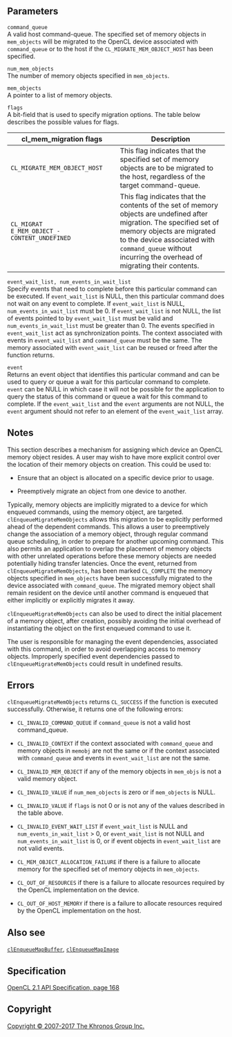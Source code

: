 
## Parameters

`command_queue`  
A valid host command-queue. The specified set of memory objects in
`mem_objects` will be migrated to the OpenCL device associated with
`command_queue` or to the host if the `CL_MIGRATE_MEM_OBJECT_HOST` has
been specified.

`num_mem_objects`  
The number of memory objects specified in `mem_objects`.

`mem_objects`  
A pointer to a list of memory objects.

`flags`  
A bit-field that is used to specify migration options. The table below
describes the possible values for flags.

| cl\_mem\_migration flags          | Description                       |
| --- | --- |
|  `CL_MIGRATE_MEM_OBJECT_HOST`      |  This flag indicates that the        specified set of memory objects     are to be migrated to the host,     regardless of the target            command-queue.                    |
|  `CL_MIGRAT                          E_MEM_OBJECT_- CONTENT_UNDEFINED` |  This flag indicates that the        contents of the set of memory       objects are undefined after         migration. The specified set of     memory objects are migrated to      the device associated with          `command_queue` without incurring   the overhead of migrating their     contents.                         |

`event_wait_list, num_events_in_wait_list`  
Specify events that need to complete before this particular command can
be executed. If `event_wait_list` is NULL, then this particular command
does not wait on any event to complete. If `event_wait_list` is NULL,
`num_events_in_wait_list` must be 0. If `event_wait_list` is not NULL,
the list of events pointed to by `event_wait_list` must be valid and
`num_events_in_wait_list` must be greater than 0. The events specified
in `event_wait_list` act as synchronization points. The context
associated with events in `event_wait_list` and `command_queue` must be
the same. The memory associated with `event_wait_list` can be reused or
freed after the function returns.

`event`  
Returns an event object that identifies this particular command and can
be used to query or queue a wait for this particular command to
complete. `event` can be NULL in which case it will not be possible for
the application to query the status of this command or queue a wait for
this command to complete. If the `event_wait_list` and the `event`
arguments are not NULL, the `event` argument should not refer to an
element of the `event_wait_list` array.

## Notes

This section describes a mechanism for assigning which device an OpenCL
memory object resides. A user may wish to have more explicit control
over the location of their memory objects on creation. This could be
used to:

-   Ensure that an object is allocated on a specific device prior to
    usage.

-   Preemptively migrate an object from one device to another.

Typically, memory objects are implicitly migrated to a device for which
enqueued commands, using the memory object, are targeted.
`clEnqueueMigrateMemObjects` allows this migration to be explicitly
performed ahead of the dependent commands. This allows a user to
preemptively change the association of a memory object, through regular
command queue scheduling, in order to prepare for another upcoming
command. This also permits an application to overlap the placement of
memory objects with other unrelated operations before these memory
objects are needed potentially hiding transfer latencies. Once the
event, returned from `clEnqueueMigrateMemObjects`, has been marked
`CL_COMPLETE` the memory objects specified in `mem_objects` have been
successfully migrated to the device associated with `command_queue`. The
migrated memory object shall remain resident on the device until another
command is enqueued that either implicitly or explicitly migrates it
away.

`clEnqueueMigrateMemObjects` can also be used to direct the initial
placement of a memory object, after creation, possibly avoiding the
initial overhead of instantiating the object on the first enqueued
command to use it.

The user is responsible for managing the event dependencies, associated
with this command, in order to avoid overlapping access to memory
objects. Improperly specified event dependencies passed to
`clEnqueueMigrateMemObjects` could result in undefined results.

## Errors

`clEnqueueMigrateMemObjects` returns `CL_SUCCESS` if the function is
executed successfully. Otherwise, it returns one of the following
errors:

-   `CL_INVALID_COMMAND_QUEUE` if `command_queue` is not a valid host
    command\_queue.

-   `CL_INVALID_CONTEXT` if the context associated with `command_queue`
    and memory objects in `memobj` are not the same or if the context
    associated with `command_queue` and events in `event_wait_list` are
    not the same.

-   `CL_INVALID_MEM_OBJECT` if any of the memory objects in `mem_objs`
    is not a valid memory object.

-   `CL_INVALID_VALUE` if `num_mem_objects` is zero or if `mem_objects`
    is NULL.

-   `CL_INVALID_VALUE` if `flags` is not 0 or is not any of the values
    described in the table above.

-   `CL_INVALID_EVENT_WAIT_LIST` if `event_wait_list` is NULL and
    `num_events_in_wait_list` > 0, or `event_wait_list` is not NULL and
    `num_events_in_wait_list` is 0, or if event objects in
    `event_wait_list` are not valid events.

-   `CL_MEM_OBJECT_ALLOCATION_FAILURE` if there is a failure to allocate
    memory for the specified set of memory objects in `mem_objects`.

-   `CL_OUT_OF_RESOURCES` if there is a failure to allocate resources
    required by the OpenCL implementation on the device.

-   `CL_OUT_OF_HOST_MEMORY` if there is a failure to allocate resources
    required by the OpenCL implementation on the host.

## Also see

[`clEnqueueMapBuffer`](clEnqueueMapBuffer.html),
[`clEnqueueMapImage`](clEnqueueMapImage.html)

## Specification

[OpenCL 2.1 API Specification, page
168](https://www.khronos.org/registry/cl/specs/opencl-2.1.pdf#page=168)

## Copyright

[Copyright © 2007-2017 The Khronos Group Inc.](copyright.html)
